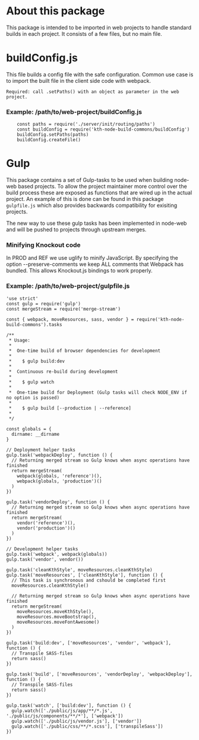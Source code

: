 # About this package
This package is intended to be imported in web projects to handle standard builds in each project. It consists of a few files, but no main file.

# buildConfig.js
This file builds a config file with the safe configuration.
Common use case is to import the built file in the client side code with webpack.

`Required: call .setPaths() with an object as parameter in the web project.`

### Example: /path/to/web-project/buildConfig.js
```
	const paths = require('./server/init/routing/paths')
	const buildConfig = require('kth-node-build-commons/buildConfig')
	buildConfig.setPaths(paths)
	buildConfig.createFile()
```

# Gulp
This package contains a set of Gulp-tasks to be used when building node-web based projects. To allow the project maintainer more control over the build process these are exposed as functions that are wired up in the actual project. An example of this is done can be found in this package `gulpfile.js` which also provides backwards compatibility for exisiting projects.

The new way to use these gulp tasks has been implemented in node-web and will be pushed to projects through upstream merges.

### Minifying Knockout code
In PROD and REF we use uglify to minify JavaScript. By specifying the option --preserve-comments we keep ALL comments that
Webpack has bundled. This allows Knockout.js bindings to work properly.

### Example: /path/to/web-project/gulpfile.js

```
'use strict'
const gulp = require('gulp')
const mergeStream = require('merge-stream')

const { webpack, moveResources, sass, vendor } = require('kth-node-build-commons').tasks

/**
 * Usage:
 *
 *  One-time build of browser dependencies for development
 *
 *    $ gulp build:dev
 *
 *  Continuous re-build during development
 *
 *    $ gulp watch
 *
 *  One-time build for Deployment (Gulp tasks will check NODE_ENV if no option is passed)
 *
 *    $ gulp build [--production | --reference]
 *
 */

const globals = {
  dirname: __dirname
}

// Deployment helper tasks
gulp.task('webpackDeploy', function () {
  // Returning merged stream so Gulp knows when async operations have finished
  return mergeStream(
    webpack(globals, 'reference')(),
    webpack(globals, 'production')()
  )
})

gulp.task('vendorDeploy', function () {
  // Returning merged stream so Gulp knows when async operations have finished
  return mergeStream(
    vendor('reference')(),
    vendor('production')()
  )
})

// Development helper tasks
gulp.task('webpack', webpack(globals))
gulp.task('vendor', vendor())

gulp.task('cleanKthStyle', moveResources.cleanKthStyle)
gulp.task('moveResources', ['cleanKthStyle'], function () {
  // This task is synchronous and cshould be completed first
  moveResources.cleanKthStyle()

  // Returning merged stream so Gulp knows when async operations have finished
  return mergeStream(
    moveResources.moveKthStyle(),
    moveResources.moveBootstrap(),
    moveResources.moveFontAwesome()
  )
})

gulp.task('build:dev', ['moveResources', 'vendor', 'webpack'], function () {
  // Transpile SASS-files
  return sass()
})

gulp.task('build', ['moveResources', 'vendorDeploy', 'webpackDeploy'], function () {
  // Transpile SASS-files
  return sass()
})

gulp.task('watch', ['build:dev'], function () {
  gulp.watch(['./public/js/app/**/*.js', './public/js/components/**/*'], ['webpack'])
  gulp.watch(['./public/js/vendor.js'], ['vendor'])
  gulp.watch(['./public/css/**/*.scss'], ['transpileSass'])
})

```

